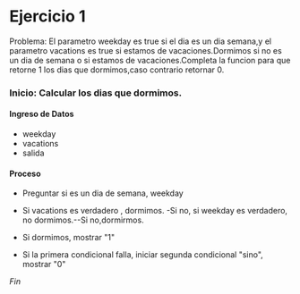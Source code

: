 # Ejercicio 1

Problema: El parametro weekday es true si el dia es un dia semana,y el parametro vacations es true si estamos de vacaciones.Dormimos si no es un dia de semana o si estamos de vacaciones.Completa la funcion para que retorne 1 los dias que dormimos,caso contrario retornar 0. 

### Inicio: Calcular los dias que dormimos.

#### Ingreso de Datos
- weekday
- vacations
- salida

#### Proceso

- Preguntar si es un dia de semana, weekday
- Si vacations es verdadero , dormimos.
-Si no, si weekday es verdadero, no dormimos.--Si no,dormirmos.

- Si dormimos, mostrar "1" 
- Si la primera condicional falla, iniciar segunda condicional "sino", mostrar "0" 

*Fin*
